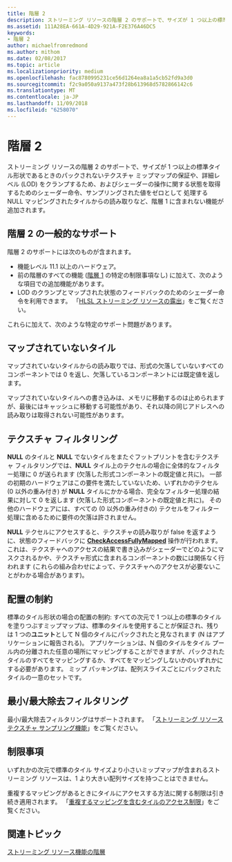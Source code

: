 ```yaml
---
title: 階層 2
description: ストリーミング リソースの階層 2 のサポートで、サイズが 1 つ以上の標準タイル形状であるときのパックされないテクスチャ ミップマップの保証や、詳細レベル (LOD) をクランプするため、およびシェーダーの操作に関する状態を取得するためのシェーダー命令、サンプリングされた値をゼロとして 処理する NULL マッピングされたタイルからの読み取りなど、階層 1 に含まれない機能が追加されます。
ms.assetid: 111A28EA-661A-4D29-921A-F2E376A46DC5
keywords:
- 階層 2
author: michaelfromredmond
ms.author: mithom
ms.date: 02/08/2017
ms.topic: article
ms.localizationpriority: medium
ms.openlocfilehash: fac8780995231ce56d1264ea8a1a5cb52fd9a3d0
ms.sourcegitcommit: f2c9a050a9137a473f28b613968d5782866142c6
ms.translationtype: MT
ms.contentlocale: ja-JP
ms.lasthandoff: 11/09/2018
ms.locfileid: "6258070"
---
```

# <a name="tier-2"></a>階層 2


ストリーミング リソースの階層 2 のサポートで、サイズが 1 つ以上の標準タイル形状であるときのパックされないテクスチャ ミップマップの保証や、詳細レベル (LOD) をクランプするため、およびシェーダーの操作に関する状態を取得するためのシェーダー命令、サンプリングされた値をゼロとして 処理する NULL マッピングされたタイルからの読み取りなど、階層 1 に含まれない機能が追加されます。

## <a name="span-idtier2generalsupportspanspan-idtier2generalsupportspanspan-idtier2generalsupportspantier-2-general-support"></a><span id="Tier_2_general_support"></span><span id="tier_2_general_support"></span><span id="TIER_2_GENERAL_SUPPORT"></span>階層 2 の一般的なサポート


階層 2 のサポートには次のものが含まれます。

-   機能レベル 11.1 以上のハードウェア。
-   前の階層のすべての機能 ([階層 1](tier-1.md) の特定の制限事項なし) に加えて、次のような項目での追加機能があります。
-   LOD のクランプとマップされた状態のフィードバックのためのシェーダー命令を利用できます。 「[HLSL ストリーミング リソースの露出](hlsl-streaming-resources-exposure.md)」をご覧ください。

これらに加えて、次のような特定のサポート問題があります。

## <a name="span-idnon-mappedtilesspanspan-idnon-mappedtilesspanspan-idnon-mappedtilesspannon-mapped-tiles"></a><span id="Non-mapped_tiles"></span><span id="non-mapped_tiles"></span><span id="NON-MAPPED_TILES"></span>マップされていないタイル


マップされていないタイルからの読み取りでは、形式の欠落していないすべてのコンポーネントでは 0 を返し、欠落しているコンポーネントには既定値を返します。

マップされていないタイルへの書き込みは、メモリに移動するのは止められますが、最後にはキャッシュに移動する可能性があり、それ以降の同じアドレスへの読み取りは取得されない可能性があります。

## <a name="span-idtexturefilteringspanspan-idtexturefilteringspanspan-idtexturefilteringspantexture-filtering"></a><span id="Texture_filtering"></span><span id="texture_filtering"></span><span id="TEXTURE_FILTERING"></span>テクスチャ フィルタリング


**NULL** のタイルと **NULL** でないタイルをまたぐフットプリントを含むテクスチャ フィルタリングでは、**NULL** タイル上のテクセルの場合に全体的なフィルター処理に 0 が送られます (欠落した形式コンポーネントの既定値と共に)。 一部の初期のハードウェアはこの要件を満たしていないため、いずれかのテクセル (0 以外の重み付き) が **NULL** タイルにかかる場合、完全なフィルター処理の結果に対して 0 を返します (欠落した形式コンポーネントの既定値と共に)。 その他のハードウェアには、すべての (0 以外の重み付きの) テクセルをフィルター処理に含めるために要件の欠落は許されません。

**NULL** テクセルにアクセスすると、テクスチャの読み取りが false を返すように、状態のフィードバックに [**CheckAccessFullyMapped**](https://msdn.microsoft.com/library/windows/desktop/dn292083) 操作が行われます。 これは、テクスチャへのアクセスの結果で書き込みがシェーダーでどのようにマスクされるかや、テクスチャ形式に含まれるコンポーネントの数には関係なく行われます (これらの組み合わせによって、テクスチャへのアクセスが必要ないことがわかる場合があります)。

## <a name="span-idalignmentconstraintsspanspan-idalignmentconstraintsspanspan-idalignmentconstraintsspanalignment-constraints"></a><span id="Alignment_constraints"></span><span id="alignment_constraints"></span><span id="ALIGNMENT_CONSTRAINTS"></span>配置の制約


標準のタイル形状の場合の配置の制約: すべての次元で 1 つ以上の標準のタイルを塗りつぶすミップマップは、標準のタイルを使用することが保証され、残りは 1 つの**ユニット**として N 個のタイルにパックされたと見なされます (N はアプリケーションに報告される)。 アプリケーションは、N 個のタイルをタイル プール内の分離された任意の場所にマッピングすることができますが、パックされたタイルのすべてをマッピングするか、すべてをマッピングしないかのいずれかにする必要があります。 ミップ パッキングは、配列スライスごとにパックされたタイルの一意のセットです。

## <a name="span-idminmaxreductionfilteringspanspan-idminmaxreductionfilteringspanspan-idminmaxreductionfilteringspanminmax-reduction-filtering"></a><span id="Min_Max_reduction_filtering"></span><span id="min_max_reduction_filtering"></span><span id="MIN_MAX_REDUCTION_FILTERING"></span>最小/最大除去フィルタリング


最小/最大除去フィルタリングはサポートされます。 「[ストリーミング リソース テクスチャ サンプリング機能](streaming-resources-texture-sampling-features.md)」をご覧ください。

## <a name="span-idlimitationsspanspan-idlimitationsspanspan-idlimitationsspanlimitations"></a><span id="Limitations"></span><span id="limitations"></span><span id="LIMITATIONS"></span>制限事項


いずれかの次元で標準のタイル サイズより小さいミップマップが含まれるストリーミング リソースは、1 より大きい配列サイズを持つことはできません。

重複するマッピングがあるときにタイルにアクセスする方法に関する制限は引き続き適用されます。 「[重複するマッピングを含むタイルのアクセス制限](tile-access-limitations-with-duplicate-mappings.md)」をご覧ください。

## <a name="span-idrelated-topicsspanrelated-topics"></a><span id="related-topics"></span>関連トピック


[ストリーミング リソース機能の階層](streaming-resources-features-tiers.md)

 

 




